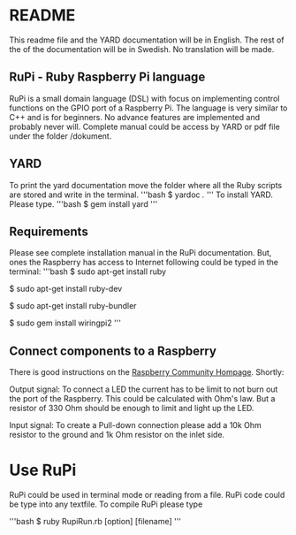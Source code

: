 # README
This readme file and the YARD documentation will be in English. The rest of the
of the documentation will be in Swedish. No translation will be made.

## RuPi - Ruby Raspberry Pi language
RuPi is a small domain language (DSL) with focus on implementing control functions
on the GPIO port of a Raspberry Pi. The language is very similar to C++ and is for beginners. No advance features are implemented and probably never will. Complete manual could be access by YARD or pdf file under the folder /dokument.

## YARD
To print the yard documentation move the folder where all the Ruby scripts are stored
and write in the terminal.
'''bash
$ yardoc *.*
'''
To install YARD. Please type.
'''bash
$ gem install yard
'''

## Requirements
Please see complete installation manual in the RuPi documentation. But, ones the Raspberry
has access to Internet following could be typed in the terminal:
'''bash
$ sudo apt-get install ruby

$ sudo apt-get install ruby-dev

$ sudo apt-get install ruby-bundler

$ sudo gem install wiringpi2
'''

## Connect components to a Raspberry
There is good instructions on the [Raspberry Community Hompage](https://www.raspberrypi.org/documentation/usage/gpio/). Shortly:

Output signal: To connect a LED the current has to be limit to not burn out the port of the Raspberry. This could be calculated with Ohm's law. But a resistor of 330 Ohm should be enough to limit and light up the LED.

Input signal: To create a Pull-down connection please add a 10k Ohm resistor to the ground and 1k Ohm resistor on the inlet side.

# Use RuPi
RuPi could be used in terminal mode or reading from a file.
RuPi code could be type into any textfile. To compile RuPi please type

'''bash
$ ruby RupiRun.rb [option] [filename]
'''
